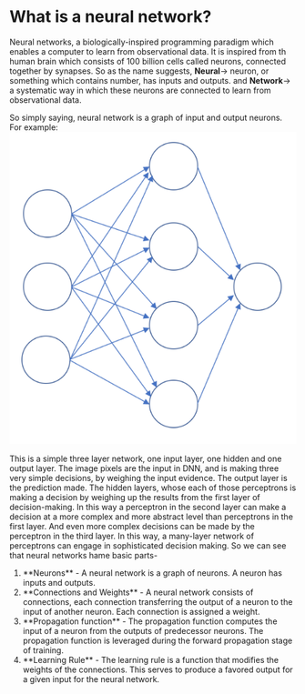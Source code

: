 # What is a neural network?

Neural networks, a biologically-inspired programming paradigm which enables a computer to learn from observational data. It is inspired from th human brain which consists of 100 billion cells called neurons, connected together by synapses. So as the name suggests, **Neural**-> neuron, or something which contains number, has inputs and outputs. and **Network**-> a systematic way in which these neurons are connected to learn from observational data.

So simply saying, neural network is a graph of input and output neurons. For example:
![](NN.png)

This is a simple three layer network, one input layer, one hidden and one output layer. The image pixels are the input in DNN, and is making three very simple decisions, by weighing the input evidence. The output layer is the prediction made. The hidden layers, whose each of those perceptrons is making a decision by weighing up the results from the first layer of decision-making. In this way a perceptron in the second layer can make a decision at a more complex and more abstract level than perceptrons in the first layer. And even more complex decisions can be made by the perceptron in the third layer. In this way, a many-layer network of perceptrons can engage in sophisticated decision making.
So we can see that neural networks hame basic parts-
<ol>
  <li>**Neurons** - A neural network is a graph of neurons. A neuron has inputs and outputs.</li>
  <li>**Connections and Weights** - A neural network consists of connections, each connection transferring the output of a neuron to the input of another neuron. Each connection is assigned a weight.</li>
  <li>**Propagation function** - The propagation function computes the input of a neuron from the outputs of predecessor neurons. The propagation function is leveraged during the forward propagation stage of training.</li>
  <li>**Learning Rule** - The learning rule is a function that modifies the weights of the connections. This serves to produce a favored output for a given input for the neural network.
